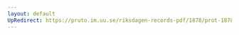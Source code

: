 ```yaml
---
layout: default
UpRedirect: https://pruto.im.uu.se/riksdagen-records-pdf/1878/prot-1878--ak--055.pdf
---
```

